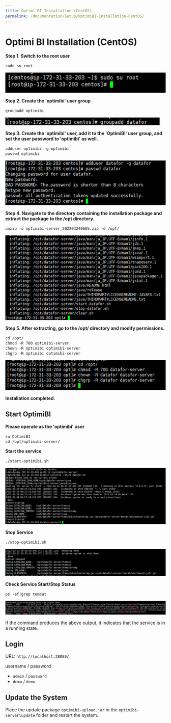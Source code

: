 ```yaml
---
title: Optimi BI Installation (CentOS)
permalink: /documentation/Setup/OptimiBI-Installation-CentOS/
---
```


# Optimi BI Installation (CentOS)

**Step 1. Switch to the root user**

```
sudo su root
```

<div align="left"><img src="./images/image-20220829172346058.png"  /></div>

**Step 2. Create the 'optimibi' user group**

```
groupadd optimibi
```

<div align="left"><img src="./images/image-20220829172418679.png"  /></div>

**Step 3. Create the 'optimibi' user, add it to the 'OptimiBI' user group, and set the user password to 'optimibi' as well.**

```
adduser optimibi -g optimibi
passwd optimibi
```

<div align="left"><img src="./images/image-20220829172434849.png"  /></div>

**Step 4. Navigate to the directory containing the installation package and extract the package to the /opt directory.**

```
unzip -o optimibi-server_202203240605.zip -d /opt/
```

<div align="left"><img src="./images/image-20220829172446528.png"  /></div>

**Step 5. After extracting, go to the /opt/ directory and modify permissions.**

```
cd /opt/
chmod -R 700 optimibi-server
chown -R optimibi optimibi-server
chgrp -R optimibi optimibi-server
```

<div align="left"><img src="./images/image-20220829172501348.png"  /></div>

**Installation completed.**



## Start OptimiBI

**Please operate as the 'optimibi' user**

```
su OptimiBI
cd /opt/optimibi-server/
```

**Start the service**

```
./start-optimibi.sh
```

<div align="left"><img src="./images/image-20220829172513074.png"  /></div>

**Stop Service**

```
./stop-optimibi.sh
```

<div align="left"><img src="./images/image-20220829172525119.png"  /></div>

**Check Service Start/Stop Status**

```
ps -ef|grep tomcat
```

<div align="left"><img src="./images/image-20220829172541387.png"  /></div>

If the command produces the above output, it indicates that the service is in a running state.



## Login

URL:  `http://localhost:28080/`

username  /  password

- `admin` / `password`
- `demo` / `demo`

## Update the System

Place the update package `optimibi-upload.jar` in the `optimibi-server\update` folder and restart the system.